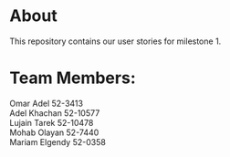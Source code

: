 # About
This repository contains our user stories for milestone 1.

# Team Members:
Omar Adel 52-3413 <br />
Adel Khachan 52-10577 <br />
Lujain Tarek 52-10478 <br />
Mohab Olayan 52-7440 <br />
Mariam Elgendy 52-0358 <br />
